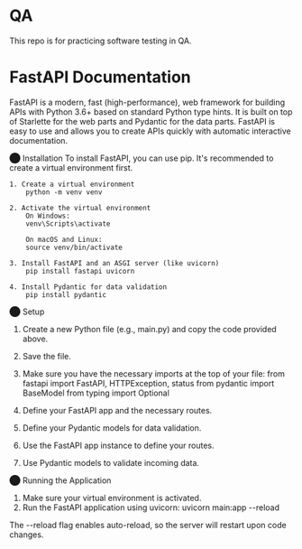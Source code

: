 # QA
This repo is for practicing software testing in QA.


# FastAPI Documentation
FastAPI is a modern, fast (high-performance), web framework for building APIs with Python 3.6+ based on standard Python type hints.
It is built on top of Starlette for the web parts and Pydantic for the data parts.
FastAPI is easy to use and allows you to create APIs quickly with automatic interactive documentation.

⬤ Installation
    To install FastAPI, you can use pip. It's recommended to create a virtual environment first. 

    1. Create a virtual environment 
        python -m venv venv

    2. Activate the virtual environment
        On Windows:
        venv\Scripts\activate

        On macOS and Linux:
        source venv/bin/activate

    3. Install FastAPI and an ASGI server (like uvicorn)
        pip install fastapi uvicorn

    4. Install Pydantic for data validation
        pip install pydantic
⬤ Setup
1. Create a new Python file (e.g., main.py) and copy the code provided above.

2. Save the file.

3. Make sure you have the necessary imports at the top of your file:
    from fastapi import FastAPI, HTTPException, status
    from pydantic import BaseModel
    from typing import Optional

4. Define your FastAPI app and the necessary routes.
5. Define your Pydantic models for data validation.
6. Use the FastAPI app instance to define your routes.
7. Use Pydantic models to validate incoming data.

⬤ Running the Application
1. Make sure your virtual environment is activated.
2. Run the FastAPI application using uvicorn:
    uvicorn main:app --reload
    
The --reload flag enables auto-reload, so the server will restart upon code changes.